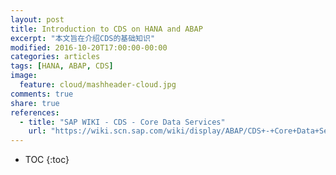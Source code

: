 ```yaml
---
layout: post
title: Introduction to CDS on HANA and ABAP
excerpt: "本文旨在介绍CDS的基础知识"
modified: 2016-10-20T17:00:00-00:00
categories: articles
tags: [HANA, ABAP, CDS]
image:
  feature: cloud/mashheader-cloud.jpg
comments: true
share: true
references:
  - title: "SAP WIKI - CDS - Core Data Services"
    url: "https://wiki.scn.sap.com/wiki/display/ABAP/CDS+-+Core+Data+Services"
---
```


* TOC
{:toc}

